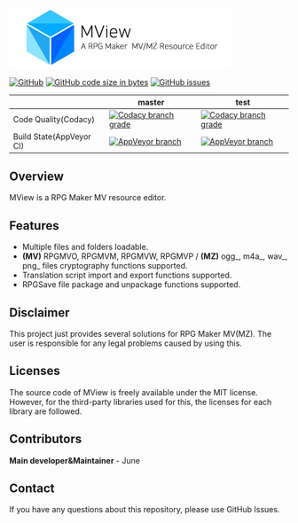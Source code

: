 ![Title](./data/image/title.png)

[![GitHub](https://img.shields.io/github/license/handbros/MView?style=flat-square)](LICENSE)
[![GitHub code size in bytes](https://img.shields.io/github/languages/code-size/handbros/MView?style=flat-square)](https://github.com/handbros/MView)
[![GitHub issues](https://img.shields.io/github/issues/handbros/MView?style=flat-square)](https://github.com/handbros/MView/issues "Go to GitHub issues page.")

| |master|test|
|------|------|------|
|Code Quality(Codacy)|[![Codacy branch grade](https://img.shields.io/codacy/grade/47dffba2896f4048954a0b6fdfca7215/master?logo=Codacy&logoColor=white&style=flat-square)](https://www.codacy.com/gh/handbros/MView/dashboard?utm_source=github.com&amp;utm_medium=referral&amp;utm_content=handbros/MView&amp;utm_campaign=Badge_Grade)|[![Codacy branch grade](https://img.shields.io/codacy/grade/47dffba2896f4048954a0b6fdfca7215/develop?logo=Codacy&logoColor=white&style=flat-square)](https://www.codacy.com/gh/handbros/MView/dashboard?utm_source=github.com&amp;utm_medium=referral&amp;utm_content=handbros/MView&amp;utm_campaign=Badge_Grade)|
|Build State(AppVeyor CI)|[![AppVeyor branch](https://img.shields.io/appveyor/build/junimiso04/mview/master?logo=AppVeyor&logoColor=white&style=flat-square)](https://ci.appveyor.com/project/junimiso04/mview)|[![AppVeyor branch](https://img.shields.io/appveyor/build/junimiso04/MView/test?logo=AppVeyor&logoColor=white&style=flat-square)](https://ci.appveyor.com/project/junimiso04/mview)|

## Overview
MView is a RPG Maker MV resource editor.

## Features
 * Multiple files and folders loadable.
 * **(MV)** RPGMVO, RPGMVM, RPGMVW, RPGMVP / **(MZ)** ogg_, m4a_, wav_, png_ files cryptography functions supported.
 * Translation script import and export functions supported.
 * RPGSave file package and unpackage functions supported.
 
## Disclaimer
This project just provides several solutions for RPG Maker MV(MZ). The user is responsible for any legal problems caused by using this.

## Licenses
The source code of MView is freely available under the MIT license. However, for the third-party libraries used for this, the licenses for each library are followed.

## Contributors
**Main developer&Maintainer** - June

## Contact
If you have any questions about this repository, please use GitHub Issues.
